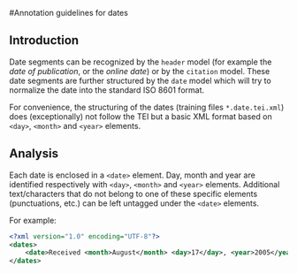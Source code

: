 #Annotation guidelines for dates

## Introduction

Date segments can be recognized by the `header` model (for example the _date of publication_, or the _online date_) or by the `citation` model. These date segments are further structured by the `date` model which will try to normalize the date into the standard ISO 8601 format. 

For convenience, the structuring of the dates (training files `*.date.tei.xml`) does (exceptionally) not follow the TEI but a basic XML format based on `<day>`, `<month>` and `<year>` elements. 

## Analysis

Each date is enclosed in a `<date>` element. Day, month and year are identified respectively with `<day>`, `<month>` and `<year>` elements. Additional text/characters that do not belong to one of these specific elements (punctuations, etc.) can be left untagged under the `<date>` elements.

For example:

```xml
<?xml version="1.0" encoding="UTF-8"?>
<dates>
	<date>Received <month>August</month> <day>17</day>, <year>2005</year>. </date>
</dates>
```
